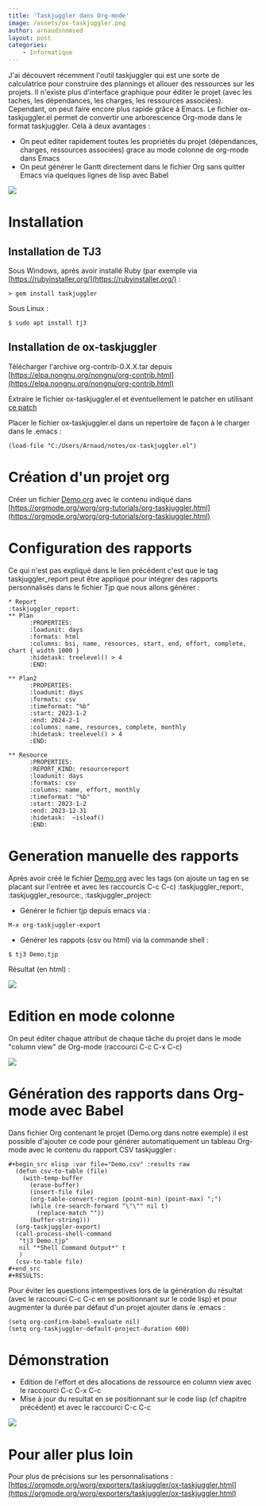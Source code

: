 ```yaml
---
title: 'Taskjuggler dans Org-mode'
image: /assets/ox-taskjuggler.png
author: arnaudsnomsed
layout: post
categories:
    - Informatique
---
```


J'ai découvert récemment l'outil taskjuggler qui est une sorte de
calculatrice pour construire des plannings et allouer des ressources
sur les projets. Il n'existe plus d'interface graphique pour éditer le
projet (avec les taches, les dépendances, les charges, les ressources
associées). Cependant, on peut faire encore plus rapide grâce à
Emacs. Le fichier ox-taskjuggler.el permet de convertir une
arborescence Org-mode dans le format taskjuggler. Cela à deux
avantages :

- On peut editer rapidement toutes les propriétés du projet
  (dépendances, charges, ressources associées) grace au mode colonne
  de org-mode dans Emacs
- On peut générer le Gantt directement dans le fichier Org sans
  quitter Emacs via quelques lignes de lisp avec Babel

![](/assets/ox-taskjuggler.png)
   
# Installation

## Installation de TJ3

Sous Windows, après avoir installé Ruby (par exemple via [https://rubyinstaller.org/](https://rubyinstaller.org/) :

```
> gem install taskjuggler
```

<!-- more -->

Sous Linux :

```
$ sudo apt install tj3
```


## Installation de ox-taskjuggler

Télécharger l'archive org-contrib-0.X.X.tar depuis [https://elpa.nongnu.org/nongnu/org-contrib.html](https://elpa.nongnu.org/nongnu/org-contrib.html)

Extraire le fichier ox-taskjuggler.el et éventuellement le patcher en
utilisant [ce
patch](https://github.com/ArnaudSnomsed/arnaudsnomsed.github.io/blob/master/assets/ox-taskjuggler.el.patch)

Placer le fichier ox-taskjuggler.el dans un repertoire de façon à le
charger dans le .emacs :

```
(load-file "C:/Users/Arnaud/notes/ox-taskjuggler.el")

```

# Création d'un projet org

Créer un fichier [Demo.org](/assets/Demo.org) avec le contenu indiqué dans
[https://orgmode.org/worg/org-tutorials/org-taskjuggler.html](https://orgmode.org/worg/org-tutorials/org-taskjuggler.html)

# Configuration des rapports

Ce qui n'est pas expliqué dans le lien précédent c'est que le tag
taskjuggler_report peut être appliqué pour intégrer des rapports personnalisés dans le fichier Tjp que nous allons générer :

```
* Report                                                 :taskjuggler_report:
** Plan
      :PROPERTIES:
      :loadunit: days
      :formats: html
      :columns: bsi, name, resources, start, end, effort, complete, chart { width 1000 }
      :hidetask: treelevel() > 4
      :END:

** Plan2
      :PROPERTIES:
      :loadunit: days
      :formats: csv
      :timeformat: "%b"
      :start: 2023-1-2
      :end: 2024-2-1
      :columns: name, resources, complete, monthly
      :hidetask: treelevel() > 4
      :END:

** Resource
      :PROPERTIES:
      :REPORT_KIND: resourcereport
      :loadunit: days
      :formats: csv
      :columns: name, effort, monthly
      :timeformat: "%b"
      :start: 2023-1-2
      :end: 2023-12-31
      :hidetask:  ~isleaf() 
      :END:
```

# Generation manuelle des rapports

Après avoir créé le fichier [Demo.org](/assets/Demo.org) avec les tags
(on ajoute un tag en se placant sur l'entrée et avec les raccourcis
C-c C-c) :taskjuggler_report:,
:taskjuggler_resource:, :taskjuggler_project:

- Générer le fichier tjp depuis emacs via :

```
M-x org-taskjuggler-export
```

- Générer les rappots (csv ou html) via la commande shell :

```
$ tj3 Demo.tjp
```

Résultat (en html) :

![](/assets/ox-taskjuggler-html.png)

# Edition en mode colonne

On peut éditer chaque attribut de chaque tâche du projet dans le mode
"column view" de Org-mode (raccourci C-c C-x C-c)

![](/assets/ox-taskjuggler.png)


# Génération des rapports dans Org-mode avec Babel

Dans fichier Org contenant le projet (Demo.org dans notre exemple) il
est possible d'ajouter ce code pour générer automatiquement un tableau
Org-mode avec le contenu du rapport CSV taskjuggler :

```
#+begin_src elisp :var file="Demo.csv" :results raw
  (defun csv-to-table (file)
    (with-temp-buffer
      (erase-buffer)
      (insert-file file)
      (org-table-convert-region (point-min) (point-max) ";")
      (while (re-search-forward "\"\"" nil t)
        (replace-match ""))
      (buffer-string)))
  (org-taskjuggler-export)
  (call-process-shell-command
   "tj3 Demo.tjp"
   nil "*Shell Command Output*" t
   )
  (csv-to-table file)
#+end_src
#+RESULTS:
```

Pour éviter les questions intempestives lors de la génération du
résultat (avec le raccourci C-c C-c en se positionnant sur le code
lisp) et pour augmenter la durée par défaut d'un projet ajouter dans
le .emacs :

```
(setq org-confirm-babel-evaluate nil)
(setq org-taskjuggler-default-project-duration 600)

```


# Démonstration

- Edition de l'effort et des allocations de ressource en column view avec le raccourci C-c C-x C-c
- Mise à jour du resultat en se positionnant sur le code lisp (cf
  chapitre précédent) et avec le raccourci C-c C-c

![](/assets/ox-taskjuggler.gif)

# Pour aller plus loin

Pour plus de précisions sur les personnalisations :
[https://orgmode.org/worg/exporters/taskjuggler/ox-taskjuggler.html](https://orgmode.org/worg/exporters/taskjuggler/ox-taskjuggler.html)
